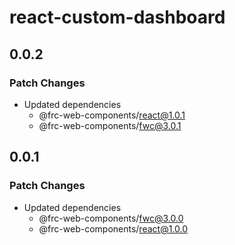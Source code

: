 # react-custom-dashboard

## 0.0.2

### Patch Changes

- Updated dependencies
  - @frc-web-components/react@1.0.1
  - @frc-web-components/fwc@3.0.1

## 0.0.1

### Patch Changes

- Updated dependencies
  - @frc-web-components/fwc@3.0.0
  - @frc-web-components/react@1.0.0
